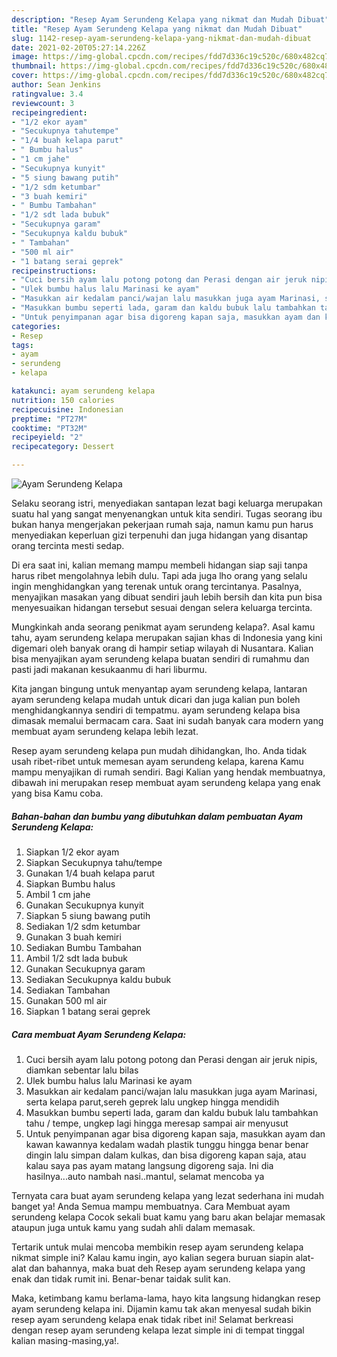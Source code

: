 ```yaml
---
description: "Resep Ayam Serundeng Kelapa yang nikmat dan Mudah Dibuat"
title: "Resep Ayam Serundeng Kelapa yang nikmat dan Mudah Dibuat"
slug: 1142-resep-ayam-serundeng-kelapa-yang-nikmat-dan-mudah-dibuat
date: 2021-02-20T05:27:14.226Z
image: https://img-global.cpcdn.com/recipes/fdd7d336c19c520c/680x482cq70/ayam-serundeng-kelapa-foto-resep-utama.jpg
thumbnail: https://img-global.cpcdn.com/recipes/fdd7d336c19c520c/680x482cq70/ayam-serundeng-kelapa-foto-resep-utama.jpg
cover: https://img-global.cpcdn.com/recipes/fdd7d336c19c520c/680x482cq70/ayam-serundeng-kelapa-foto-resep-utama.jpg
author: Sean Jenkins
ratingvalue: 3.4
reviewcount: 3
recipeingredient:
- "1/2 ekor ayam"
- "Secukupnya tahutempe"
- "1/4 buah kelapa parut"
- " Bumbu halus"
- "1 cm jahe"
- "Secukupnya kunyit"
- "5 siung bawang putih"
- "1/2 sdm ketumbar"
- "3 buah kemiri"
- " Bumbu Tambahan"
- "1/2 sdt lada bubuk"
- "Secukupnya garam"
- "Secukupnya kaldu bubuk"
- " Tambahan"
- "500 ml air"
- "1 batang serai geprek"
recipeinstructions:
- "Cuci bersih ayam lalu potong potong dan Perasi dengan air jeruk nipis, diamkan sebentar lalu bilas"
- "Ulek bumbu halus lalu Marinasi ke ayam"
- "Masukkan air kedalam panci/wajan lalu masukkan juga ayam Marinasi, serta kelapa parut,sereh geprek lalu ungkep hingga mendidih"
- "Masukkan bumbu seperti lada, garam dan kaldu bubuk lalu tambahkan tahu / tempe, ungkep lagi hingga meresap sampai air menyusut"
- "Untuk penyimpanan agar bisa digoreng kapan saja, masukkan ayam dan kawan kawannya kedalam wadah plastik tunggu hingga benar benar dingin lalu simpan dalam kulkas, dan bisa digoreng kapan saja, atau kalau saya pas ayam matang langsung digoreng saja. Ini dia hasilnya...auto nambah nasi..mantul, selamat mencoba ya"
categories:
- Resep
tags:
- ayam
- serundeng
- kelapa

katakunci: ayam serundeng kelapa 
nutrition: 150 calories
recipecuisine: Indonesian
preptime: "PT27M"
cooktime: "PT32M"
recipeyield: "2"
recipecategory: Dessert

---
```



![Ayam Serundeng Kelapa](https://img-global.cpcdn.com/recipes/fdd7d336c19c520c/680x482cq70/ayam-serundeng-kelapa-foto-resep-utama.jpg)

Selaku seorang istri, menyediakan santapan lezat bagi keluarga merupakan suatu hal yang sangat menyenangkan untuk kita sendiri. Tugas seorang ibu bukan hanya mengerjakan pekerjaan rumah saja, namun kamu pun harus menyediakan keperluan gizi terpenuhi dan juga hidangan yang disantap orang tercinta mesti sedap.

Di era  saat ini, kalian memang mampu membeli hidangan siap saji tanpa harus ribet mengolahnya lebih dulu. Tapi ada juga lho orang yang selalu ingin menghidangkan yang terenak untuk orang tercintanya. Pasalnya, menyajikan masakan yang dibuat sendiri jauh lebih bersih dan kita pun bisa menyesuaikan hidangan tersebut sesuai dengan selera keluarga tercinta. 



Mungkinkah anda seorang penikmat ayam serundeng kelapa?. Asal kamu tahu, ayam serundeng kelapa merupakan sajian khas di Indonesia yang kini digemari oleh banyak orang di hampir setiap wilayah di Nusantara. Kalian bisa menyajikan ayam serundeng kelapa buatan sendiri di rumahmu dan pasti jadi makanan kesukaanmu di hari liburmu.

Kita jangan bingung untuk menyantap ayam serundeng kelapa, lantaran ayam serundeng kelapa mudah untuk dicari dan juga kalian pun boleh menghidangkannya sendiri di tempatmu. ayam serundeng kelapa bisa dimasak memalui bermacam cara. Saat ini sudah banyak cara modern yang membuat ayam serundeng kelapa lebih lezat.

Resep ayam serundeng kelapa pun mudah dihidangkan, lho. Anda tidak usah ribet-ribet untuk memesan ayam serundeng kelapa, karena Kamu mampu menyajikan di rumah sendiri. Bagi Kalian yang hendak membuatnya, dibawah ini merupakan resep membuat ayam serundeng kelapa yang enak yang bisa Kamu coba.

<!--inarticleads1-->

##### Bahan-bahan dan bumbu yang dibutuhkan dalam pembuatan Ayam Serundeng Kelapa:

1. Siapkan 1/2 ekor ayam
1. Siapkan Secukupnya tahu/tempe
1. Gunakan 1/4 buah kelapa parut
1. Siapkan  Bumbu halus
1. Ambil 1 cm jahe
1. Gunakan Secukupnya kunyit
1. Siapkan 5 siung bawang putih
1. Sediakan 1/2 sdm ketumbar
1. Gunakan 3 buah kemiri
1. Sediakan  Bumbu Tambahan
1. Ambil 1/2 sdt lada bubuk
1. Gunakan Secukupnya garam
1. Sediakan Secukupnya kaldu bubuk
1. Sediakan  Tambahan
1. Gunakan 500 ml air
1. Siapkan 1 batang serai geprek




<!--inarticleads2-->

##### Cara membuat Ayam Serundeng Kelapa:

1. Cuci bersih ayam lalu potong potong dan Perasi dengan air jeruk nipis, diamkan sebentar lalu bilas
1. Ulek bumbu halus lalu Marinasi ke ayam
1. Masukkan air kedalam panci/wajan lalu masukkan juga ayam Marinasi, serta kelapa parut,sereh geprek lalu ungkep hingga mendidih
1. Masukkan bumbu seperti lada, garam dan kaldu bubuk lalu tambahkan tahu / tempe, ungkep lagi hingga meresap sampai air menyusut
1. Untuk penyimpanan agar bisa digoreng kapan saja, masukkan ayam dan kawan kawannya kedalam wadah plastik tunggu hingga benar benar dingin lalu simpan dalam kulkas, dan bisa digoreng kapan saja, atau kalau saya pas ayam matang langsung digoreng saja. Ini dia hasilnya...auto nambah nasi..mantul, selamat mencoba ya




Ternyata cara buat ayam serundeng kelapa yang lezat sederhana ini mudah banget ya! Anda Semua mampu membuatnya. Cara Membuat ayam serundeng kelapa Cocok sekali buat kamu yang baru akan belajar memasak ataupun juga untuk kamu yang sudah ahli dalam memasak.

Tertarik untuk mulai mencoba membikin resep ayam serundeng kelapa nikmat simple ini? Kalau kamu ingin, ayo kalian segera buruan siapin alat-alat dan bahannya, maka buat deh Resep ayam serundeng kelapa yang enak dan tidak rumit ini. Benar-benar taidak sulit kan. 

Maka, ketimbang kamu berlama-lama, hayo kita langsung hidangkan resep ayam serundeng kelapa ini. Dijamin kamu tak akan menyesal sudah bikin resep ayam serundeng kelapa enak tidak ribet ini! Selamat berkreasi dengan resep ayam serundeng kelapa lezat simple ini di tempat tinggal kalian masing-masing,ya!.

